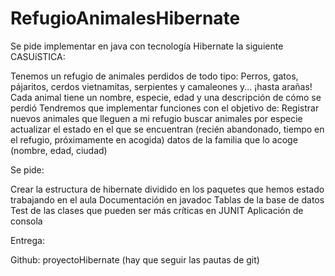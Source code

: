 # RefugioAnimalesHibernate
Se pide implementar en java con tecnología Hibernate la siguiente CASUíSTICA:

Tenemos un refugio de animales perdidos de todo tipo: Perros, gatos, pájaritos, cerdos vietnamitas, serpientes y camaleones y... ¡hasta arañas!
Cada animal tiene un nombre, especie, edad y una descripción de cómo se perdió
Tendremos que implementar funciones con el objetivo de:
Registrar nuevos animales que lleguen a mi refugio
buscar animales por especie
actualizar el estado en el que se encuentran (recién abandonado, tiempo en el refugio, próximamente en acogida)
datos de la familia que lo acoge (nombre, edad, ciudad)

Se pide:

Crear la estructura de hibernate dividido en los paquetes que hemos estado trabajando en el aula
Documentación en javadoc
Tablas de la base de datos
Test de las clases que pueden ser más críticas en JUNIT
Aplicación de consola

Entrega:

Github: proyectoHibernate (hay que seguir las pautas de git)
